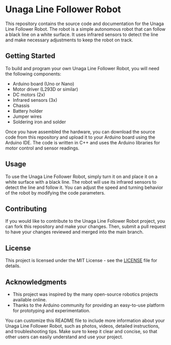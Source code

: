 # Unaga Line Follower Robot

This repository contains the source code and documentation for the Unaga Line Follower Robot. The robot is a simple autonomous robot that can follow a black line on a white surface. It uses infrared sensors to detect the line and make necessary adjustments to keep the robot on track.

## Getting Started

To build and program your own Unaga Line Follower Robot, you will need the following components:

- Arduino board (Uno or Nano)
- Motor driver (L293D or similar)
- DC motors (2x)
- Infrared sensors (3x)
- Chassis
- Battery holder
- Jumper wires
- Soldering iron and solder

Once you have assembled the hardware, you can download the source code from this repository and upload it to your Arduino board using the Arduino IDE. The code is written in C++ and uses the Arduino libraries for motor control and sensor readings.

## Usage

To use the Unaga Line Follower Robot, simply turn it on and place it on a white surface with a black line. The robot will use its infrared sensors to detect the line and follow it. You can adjust the speed and turning behavior of the robot by modifying the code parameters.

## Contributing

If you would like to contribute to the Unaga Line Follower Robot project, you can fork this repository and make your changes. Then, submit a pull request to have your changes reviewed and merged into the main branch.

## License

This project is licensed under the MIT License - see the [LICENSE](LICENSE) file for details.

## Acknowledgments

- This project was inspired by the many open-source robotics projects available online.
- Thanks to the Arduino community for providing an easy-to-use platform for prototyping and experimentation. 

You can customize this README file to include more information about your Unaga Line Follower Robot, such as photos, videos, detailed instructions, and troubleshooting tips. Make sure to keep it clear and concise, so that other users can easily understand and use your project.
